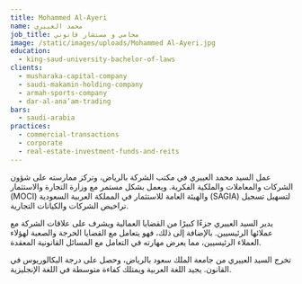 ```yaml
---
title: Mohammed Al-Ayeri
name: محمد العييري
job_title: محامي و مستشار قانوني
image: /static/images/uploads/Mohammed Al-Ayeri.jpg
education:
  - king-saud-university-bachelor-of-laws
clients:
  - musharaka-capital-company
  - saudi-makamin-holding-company
  - armah-sports-company
  - dar-al-ana’am-trading
bars:
  - saudi-arabia
practices:
  - commercial-transactions
  - corporate
  - real-estate-investment-funds-and-reits
---
```

عمل السيد محمد العييري في مكتب الشركة بالرياض، وتركز ممارسته على شؤون الشركات والمعاملات والملكية الفكرية. ويعمل بشكل مستمر مع وزارة التجارة والاستثمار (MOCI) والهيئة العامة للاستثمار في المملكة العربية السعودية (SAGIA) لتسهيل تسجيل تراخيص الشركات والكيانات التجارية.

يدير السيد العييري جزءًا كبيرًا من القضايا العمالية ويشرف على علاقات الشركة مع عملائها الرئيسيين. بالإضافة إلى ذلك، فهو يتعامل مع القضايا الحرجة والصعبة لهؤلاء العملاء الرئيسيين، مما يعرض مهارته في التعامل مع المسائل القانونية المعقدة.

تخرج السيد العييري من جامعة الملك سعود بالرياض، وحصل على درجة البكالوريوس في القانون. يجيد اللغة العربية ويمتلك كفاءة متوسطة في اللغة الإنجليزية.
